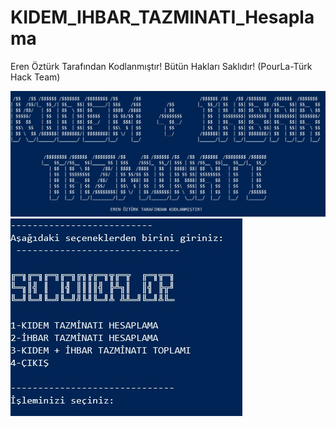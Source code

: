 # KIDEM_IHBAR_TAZMINATI_Hesaplama
Eren Öztürk Tarafından Kodlanmıştır! Bütün Hakları Saklıdır! (PourLa-Türk Hack Team)

![GİRİŞ](https://github.com/PourLa/KIDEM_IHBAR_TAZMINATI_Hesaplama/blob/master/Kıd_ıhbar.jpg)
![SEÇENEKLER](https://github.com/PourLa/KIDEM_IHBAR_TAZMINATI_Hesaplama/blob/master/Kıd_ıhbar2.jpg)
